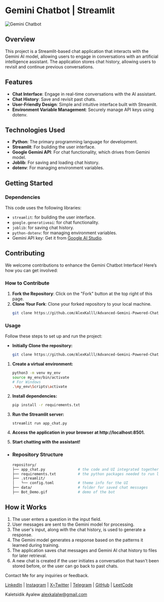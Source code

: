 # Gemini Chatbot | Streamlit

![Gemini Chatbot](Bot_Demo.gif)

## Overview 

This project is a Streamlit-based chat application that interacts with the Gemini AI model, allowing users to engage in conversations with an artificial intelligence assistant. The application stores chat history, allowing users to revisit and continue previous conversations.

## Features
- **Chat Interface**: Engage in real-time conversations with the AI assistant.
- **Chat History**: Save and revisit past chats.
- **User-Friendly Design**: Simple and intuitive interface built with Streamlit.
- **Environment Variable Management**: Securely manage API keys using dotenv.

## Technologies Used
- **Python**: The primary programming language for development.
- **Streamlit**: For building the user interface.
- **Google Gemini API**: For chat functionality, which drives from Gemini model.
- **Joblib**: For saving and loading chat history.
- **dotenv**: For managing environment variables.

## Getting Started

### Dependencies

This code uses the following libraries:

- `streamlit`: for building the user interface.
- `google.generativeai`: for chat functionality.
- `joblib`: for saving chat history.
- `python-dotenv`: for managing environment variables.
- Gemini API key: Get it from [Google AI Studio](https://ai.google.dev/tutorials/setup?hl=tr).

## Contributing

We welcome contributions to enhance the Gemini Chatbot Interface! Here’s how you can get involved:

### How to Contribute
1. **Fork the Repository**: Click on the "Fork" button at the top right of this page.
2. **Clone Your Fork**: Clone your forked repository to your local machine.
   ```bash
   git clone https://github.com/AlexKalll/Advanced-Gemini-Powered-ChatGPT.git

### Usage

Follow these steps to set up and run the project:
- **Initially Clone the repository:**
   ```bash
   git clone https://github.com/AlexKalll/Advanced-Gemini-Powered-ChatGPT.git

1. **Create a virtual environment:**
   ```bash
   python3 -m venv my_env
   source my_env/bin/activate 
   # For Windows
   .\my_env\Scripts\activate 
2. **Install dependencies:**
   ```bash
   pip install -r requirements.txt
3. **Run the Streamlit server:**
   ```bash
   streamlit run app_chat.py
4. **Access the application in your browser at http://localhost:8501.**

4. **Start chatting with the assistant!**
- ### Repository Structure
   ```bash
   repository/
   ├── app_chat.py               # the code and UI integrated together live here
   ├── requirements.txt          # the python packages needed to run locally
   ├── .streamlit/
   │   └── config.toml           # theme info for the UI
   ├── data/                     # folder for saved chat messages 
   ├── Bot_Demo.gif              # demo of the bot                    
## How it Works
1. The user enters a question in the input field.
2. User messages are sent to the Gemini model for processing.
3. The user's input, along with the chat history, is used to generate a response.
4. The Gemini model generates a response based on the patterns it learned during training.
5. The application saves chat messages and Gemini AI chat history to files for later retrieval.
6. A new chat is created if the user initiates a conversation that hasn't been stored before, or the user can go back to past chats.

Contact Me for any inquiries or feedback.

[LinkedIn](https://www.linkedin.com/in/kaletsidik-ayalew-mekonnen-34772226b/) | [Instagram](https://www.instagram.com/kaletsidik.24?igsh=YzljYTk1ODg3Zg==) | [X~Twitter](https://x.com/kaletsidike?t=VCe79O084EmE9bM2V5jOIA&s=09) | [Telegram](https://t.me/Adragon_de_mello) | [GitHub](https://github.com/AlexKalll) | [LeetCode](https://leetcode.com/Alexkal/)


Kaletsidik Ayalew
alexkalalw@gmail.com
